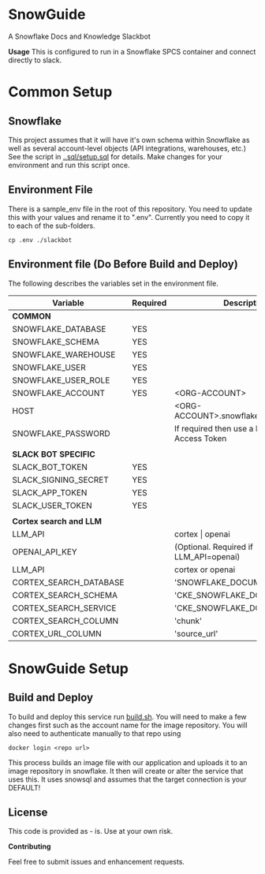 # SnowGuide

A Snowflake Docs and Knowledge Slackbot

**Usage**
This is configured to run in a Snowflake SPCS container and connect directly to slack.

# Common Setup

## Snowflake
This project assumes that it will have it's own schema within Snowflake as well as several account-level objects (API integrations, warehouses, etc.) See the script in  [..sql/setup.sql](../sql/setup.sql) for details. Make changes for your environment and run this script once.

## Environment File
There is a sample_env file in the root of this repository. You need to update this with 
your values and rename it to ".env". Currently you need to copy it to each of the sub-folders.
```
cp .env ./slackbot
```

## Environment file (Do Before Build and Deploy)
The following describes the variables set in the environment file.

| Variable | Required| Description|
| -------- | ------- | ------- |
|**COMMON**|
|SNOWFLAKE_DATABASE|YES||
|SNOWFLAKE_SCHEMA|YES||
|SNOWFLAKE_WAREHOUSE|YES||
|SNOWFLAKE_USER|YES||
|SNOWFLAKE_USER_ROLE|YES||
|SNOWFLAKE_ACCOUNT|YES|\<ORG-ACCOUNT>|
|HOST||\<ORG-ACCOUNT>.snowflakecomputing.com|
|SNOWFLAKE_PASSWORD||If required then use a Programmatic Access Token|
||
|**SLACK BOT SPECIFIC**|
|SLACK_BOT_TOKEN|YES||
|SLACK_SIGNING_SECRET|YES||
|SLACK_APP_TOKEN|YES||
|SLACK_USER_TOKEN|YES||
||
|**Cortex search and LLM**|
|LLM_API||cortex &#124; openai|
|OPENAI_API_KEY||(Optional. Required if LLM_API=openai)|
|LLM_API||cortex or openai|
|CORTEX_SEARCH_DATABASE||'SNOWFLAKE_DOCUMENTATION'|
|CORTEX_SEARCH_SCHEMA||'CKE_SNOWFLAKE_DOCS_SERVICE'|
|CORTEX_SEARCH_SERVICE||'CKE_SNOWFLAKE_DOCS_SERVICE'|
|CORTEX_SEARCH_COLUMN||'chunk'|
|CORTEX_URL_COLUMN||'source_url'|


# SnowGuide Setup
## Build and Deploy
To build and deploy this service run [build.sh](build.sh). You will need to make a few changes first such as the account name for the image repository. You will also need to authenticate manually to that repo using
```
docker login <repo url>
```
This process builds an image file with our application and uploads it to an image repository in snowflake. It then will create or alter the service that uses this. It uses snowsql and assumes that the target connection is your DEFAULT!

## License
This code is provided as - is. Use at your own risk.

**Contributing**

Feel free to submit issues and enhancement requests.

